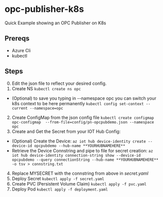 # opc-publisher-k8s
Quick Example showing an OPC Publisher on K8s

## Prereqs
- Azure Cli
- kubectl

## Steps
0. Edit the json file to reflect your desired config.
1. Create NS `kubectl create ns opc`
- (Optional) to save you typing in --namespace opc you can switch your k8s context to be here permanently `kubectl config set-context --current --namespace=opc`
2. Create ConfigMap from the json config file `kubectl create configmap opc-configmap  --from-file=config/pn-opcpubdemo.json --namespace opc`
3. Create and Get the Secret from your IOT Hub Config:
- (Optional) Create the Device: `az iot hub device-identity create --device-id opcpubdemo --hub-name **YOURHUBNAMEHERE**`
- Retrieve the Device Connstring and pipe to file for secret creation: `az iot hub device-identity connection-string show --device-id opcpubdemo --query connectionString --hub-name **YOURHUBNAMEHERE** -o tsv > connstring.txt`
4. Replace MYSECRET with the connstring from above in *secret.yaml*
5. Deploy Secret `kubectl apply -f secret.yaml`
5. Create PVC (Persistent Volume Claim) `kubectl apply -f pvc.yaml`
6. Deploy Pod `kubectl apply -f deployment.yaml`